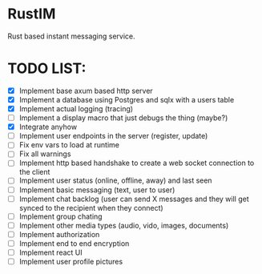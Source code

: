 # RustIM
Rust based instant messaging service.

# TODO LIST:
- [X] Implement base axum based http server
- [X] Implement a database using Postgres and sqlx with a users table
- [X] Implement actual logging (tracing)
- [ ] Implement a display macro that just debugs the thing (maybe?)
- [X] Integrate anyhow
- [ ] Implement user endpoints in the server (register, update)
- [ ] Fix env vars to load at runtime
- [ ] Fix all warnings
- [ ] Implement http based handshake to create a web socket connection to the client
- [ ] Implement user status (online, offline, away) and last seen
- [ ] Implement basic messaging (text, user to user)
- [ ] Implement chat backlog (user can send X messages and they will get synced to the recipient when they connect)
- [ ] Implement group chating
- [ ] Implement other media types (audio, vido, images, documents)
- [ ] Implement authorization
- [ ] Implement end to end encryption
- [ ] Implement react UI
- [ ] Implement user profile pictures
